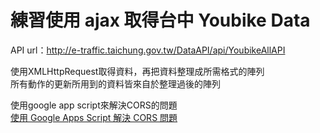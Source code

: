 # 練習使用 ajax 取得台中 Youbike Data

API url：http://e-traffic.taichung.gov.tw/DataAPI/api/YoubikeAllAPI

使用XMLHttpRequest取得資料，再把資料整理成所需格式的陣列    
所有動作的更新所用到的資料皆來自於整理過後的陣列

使用google app script來解決CORS的問題   
[使用 Google Apps Script 解決 CORS 問題](https://hsiangfeng.github.io/javascript/20190617/3829122039/)
